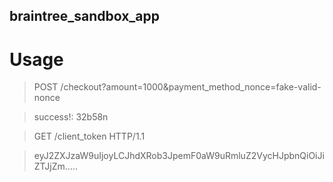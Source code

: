 ## braintree_sandbox_app
# Usage

> POST /checkout?amount=1000&payment_method_nonce=fake-valid-nonce

> success!: 32b58n
  
> GET /client_token HTTP/1.1

> eyJ2ZXJzaW9uIjoyLCJhdXRob3JpemF0aW9uRmluZ2VycHJpbnQiOiJiZTJjZm.....
